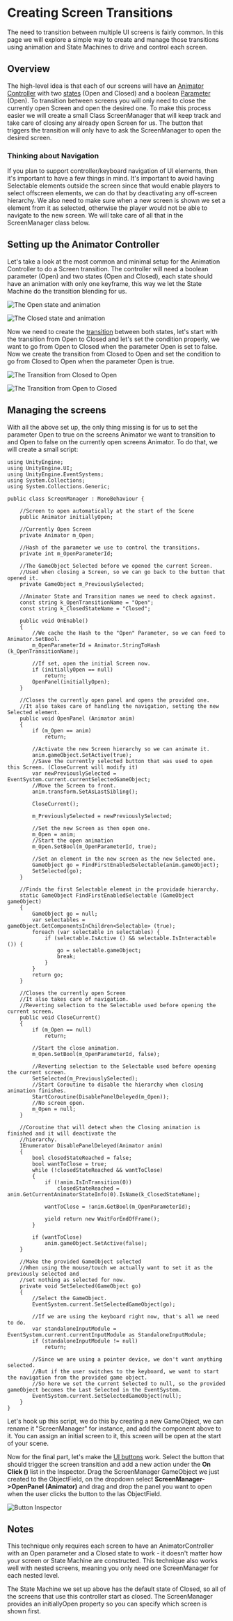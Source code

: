 # Creating Screen Transitions

The need to transition between multiple UI screens is fairly common. In this page we will explore a simple way to create and manage those transitions using animation and State Machines to drive and control each screen.

## Overview

The high-level idea is that each of our screens will have an [Animator Controller](class-AnimatorController.md) with two [states](class-State.md) (Open and Closed) and a boolean [Parameter](AnimationParameters.md) (Open). To transition between screens you will only need to close the currently open Screen and open the desired one. To make this process easier we will create a small Class ScreenManager that will keep track and take care of closing any already open Screen for us. The button that triggers the transition will only have to ask the ScreenManager to open the desired screen.

### Thinking about Navigation

If you plan to support controller/keyboard navigation of UI elements, then it's important to have a few things in mind. It's important to avoid having Selectable elements outside the screen since that would enable players to select offscreen elements, we can do that by deactivating any off-screen hierarchy. We also need to make sure when a new screen is shown we set a element from it as selected, otherwise the player would not be able to navigate to the new screen. We will take care of all that in the ScreenManager class below.

## Setting up the Animator Controller

Let's take a look at the most common and minimal setup for the Animation Controller to do a Screen transition. The controller will need a boolean parameter (Open) and two states (Open and Closed), each state should have an animation with only one keyframe, this way we let the State Machine do the transition blending for us.

![The Open state and animation](images/UI_ScreenTransitionAnimatorOpen.png)

![The Closed state and animation](images/UI_ScreenTransitionAnimatorClosed.png)

Now we need to create the [transition](class-Transition.md) between both states, let's start with the transition from Open to Closed and let's set the condition properly, we want to go from Open to Closed when the parameter Open is set to false. Now we create the transition from Closed to Open and set the condition to go from Closed to Open when the parameter Open is true.

![The Transition from Closed to Open](images/UI_ScreenTransitionAnimatorTransitionToOpen.png)

![The Transition from Open to Closed](images/UI_ScreenTransitionAnimatorTransitionToClosed.png)

## Managing the screens

With all the above set up, the only thing missing is for us to set the parameter Open to true on the screens Animator we want to transition to and Open to false on the currently open screens Animator. To do that, we will create a small script:

````
using UnityEngine;
using UnityEngine.UI;
using UnityEngine.EventSystems;
using System.Collections;
using System.Collections.Generic;

public class ScreenManager : MonoBehaviour {

    //Screen to open automatically at the start of the Scene
    public Animator initiallyOpen;

    //Currently Open Screen
    private Animator m_Open;

    //Hash of the parameter we use to control the transitions.
    private int m_OpenParameterId;

    //The GameObject Selected before we opened the current Screen.
    //Used when closing a Screen, so we can go back to the button that opened it.
    private GameObject m_PreviouslySelected;

    //Animator State and Transition names we need to check against.
    const string k_OpenTransitionName = "Open";
    const string k_ClosedStateName = "Closed";

    public void OnEnable()
    {
        //We cache the Hash to the "Open" Parameter, so we can feed to Animator.SetBool.
        m_OpenParameterId = Animator.StringToHash (k_OpenTransitionName);

        //If set, open the initial Screen now.
        if (initiallyOpen == null)
            return;
        OpenPanel(initiallyOpen);
    }

    //Closes the currently open panel and opens the provided one.
    //It also takes care of handling the navigation, setting the new Selected element.
    public void OpenPanel (Animator anim)
    {
        if (m_Open == anim)
            return;

        //Activate the new Screen hierarchy so we can animate it.
        anim.gameObject.SetActive(true);
        //Save the currently selected button that was used to open this Screen. (CloseCurrent will modify it)
        var newPreviouslySelected = EventSystem.current.currentSelectedGameObject;
        //Move the Screen to front.
        anim.transform.SetAsLastSibling();

        CloseCurrent();

        m_PreviouslySelected = newPreviouslySelected;

        //Set the new Screen as then open one.
        m_Open = anim;
        //Start the open animation
        m_Open.SetBool(m_OpenParameterId, true);

        //Set an element in the new screen as the new Selected one.
        GameObject go = FindFirstEnabledSelectable(anim.gameObject);
        SetSelected(go);
    }

    //Finds the first Selectable element in the providade hierarchy.
    static GameObject FindFirstEnabledSelectable (GameObject gameObject)
    {
        GameObject go = null;
        var selectables = gameObject.GetComponentsInChildren<Selectable> (true);
        foreach (var selectable in selectables) {
            if (selectable.IsActive () && selectable.IsInteractable ()) {
                go = selectable.gameObject;
                break;
            }
        }
        return go;
    }

    //Closes the currently open Screen
    //It also takes care of navigation.
    //Reverting selection to the Selectable used before opening the current screen.
    public void CloseCurrent()
    {
        if (m_Open == null)
            return;

        //Start the close animation.
        m_Open.SetBool(m_OpenParameterId, false);

        //Reverting selection to the Selectable used before opening the current screen.
        SetSelected(m_PreviouslySelected);
        //Start Coroutine to disable the hierarchy when closing animation finishes.
        StartCoroutine(DisablePanelDeleyed(m_Open));
        //No screen open.
        m_Open = null;
    }

    //Coroutine that will detect when the Closing animation is finished and it will deactivate the
    //hierarchy.
    IEnumerator DisablePanelDeleyed(Animator anim)
    {
        bool closedStateReached = false;
        bool wantToClose = true;
        while (!closedStateReached && wantToClose)
        {
            if (!anim.IsInTransition(0))
                closedStateReached = anim.GetCurrentAnimatorStateInfo(0).IsName(k_ClosedStateName);

            wantToClose = !anim.GetBool(m_OpenParameterId);

            yield return new WaitForEndOfFrame();
        }

        if (wantToClose)
            anim.gameObject.SetActive(false);
    }

    //Make the provided GameObject selected
    //When using the mouse/touch we actually want to set it as the previously selected and
    //set nothing as selected for now.
    private void SetSelected(GameObject go)
    {
        //Select the GameObject.
        EventSystem.current.SetSelectedGameObject(go);

        //If we are using the keyboard right now, that's all we need to do.
        var standaloneInputModule = EventSystem.current.currentInputModule as StandaloneInputModule;
        if (standaloneInputModule != null)
            return;

        //Since we are using a pointer device, we don't want anything selected.
        //But if the user switches to the keyboard, we want to start the navigation from the provided game object.
        //So here we set the current Selected to null, so the provided gameObject becomes the Last Selected in the EventSystem.
        EventSystem.current.SetSelectedGameObject(null);
    }
}
````

Let's hook up this script, we do this by creating a new GameObject, we can rename it "ScreenManager" for instance, and add the component above to it. You can assign an initial screen to it, this screen will be open at the start of your scene.

Now for the final part, let's make the [UI buttons](script-Button.md) work. Select the button that should trigger the screen transition and add a new action under the **On Click ()** list in the Inspector. Drag the ScreenManager GameObject we just created to the ObjectField, on the dropdown select **ScreenManager-&gt;OpenPanel (Animator)** and drag and drop the panel you want to open when the user clicks the button to the las ObjectField.

![Button Inspector](images/UI_ScreenTransitionButtonInspector.png)

## Notes
This technique only requires each screen to have an AnimatorController with an Open parameter and a Closed state to work - it doesn't matter how your screen or State Machine are constructed. This technique also works well with nested screens, meaning you only need one ScreenManager for each nested level.

The State Machine we set up above has the default state of Closed, so all of the screens that use this controller start as closed. The ScreenManager provides an initiallyOpen property so you can specify which screen is shown first.
